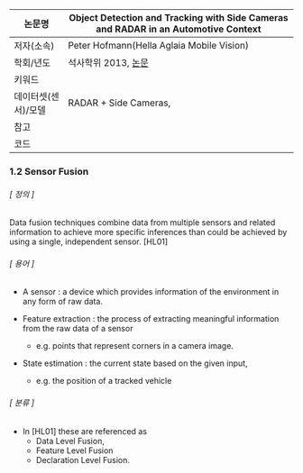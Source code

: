 |논문명 |Object Detection and Tracking with Side Cameras and RADAR in an Automotive Context |
| --- | --- |
| 저자\(소속\) | Peter Hofmann\(Hella Aglaia Mobile Vision\) |
| 학회/년도 | 석사학위 2013, [논문](http://www.mi.fu-berlin.de/inf/groups/ag-ki/Theses/Completed-theses/Master_Diploma-theses/2013/Hofmann/Master-Hofmann.pdf?1381479774) |
| 키워드 | |
| 데이터셋(센서)/모델 |RADAR + Side Cameras, |
| 참고 | |
| 코드 | |


### 1.2 Sensor Fusion

###### [ 정의 ]

Data fusion techniques combine data from multiple sensors and related information to achieve more specific inferences than could be achieved by using a single, independent sensor. [HL01]

###### [ 용어 ]

- A sensor : a device which provides information of the environment in any form of raw data. 

- Feature extraction : the process of extracting meaningful information from the raw data of a sensor
	-  e.g. points that represent corners in a camera image. 

- State estimation : the current state based on the given input, 
	- e.g. the position of a tracked vehicle

###### [ 분류 ]

- In [HL01] these are referenced as 
	- Data Level Fusion, 
	- Feature Level Fusion 
	- Declaration Level Fusion. 


<!--stackedit_data:
eyJoaXN0b3J5IjpbLTM5ODA5MjkzM119
-->